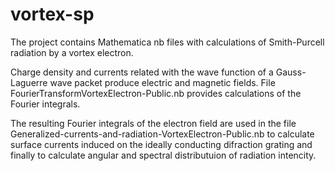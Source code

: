 # vortex-sp
The project contains Mathematica nb files with calculations of Smith-Purcell radiation by a vortex electron. 

Charge density and currents related with the wave function of a Gauss-Laguerre wave packet produce electric and magnetic fields. 
File FourierTransformVortexElectron-Public.nb provides calculations of the Fourier integrals.

The resulting Fourier integrals of the electron field are used in the file Generalized-currents-and-radiation-VortexElectron-Public.nb 
to calculate surface currents induced on the ideally conducting difraction grating and finally to calculate angular and spectral distributuion of radiation intencity.

